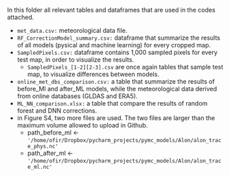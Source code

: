 In this folder all relevant tables and dataframes that are used in the codes attached.
- `met_data.csv:` meteorological data file.
- `RF_CorrectionModel_summary.csv:` dataframe that summarize the results of all models (pysical and machine learning) for every cropped map.
- `SampledPixels.csv:` dataframe contains 1,000 sampled pixels for every test map, in order to visualize the results.
   - `SampledPixels_[1-2][2-3].csv` are once again tables that sample test map, to visualize differences between models.
- `online_met_dbs_comparison.csv:` a table that summarize the results of before_Ml and after_ML models, while the meteorological data derived from online databases (GLDAS and ERA5).
- `ML_NN_comparison.xlsx:` a table that compare the results of random forest and DNN corrections.
- in Figure S4, two more files are used. The two files are larger than the maximum volume allowed to upload in Github.
   - path_before_ml <- `'/home/ofir/Dropbox/pycharm_projects/pymc_models/Alon/alon_trace_phys.nc'`
   - path_after_ml  <- `'/home/ofir/Dropbox/pycharm_projects/pymc_models/Alon/alon_trace_ml.nc'`
